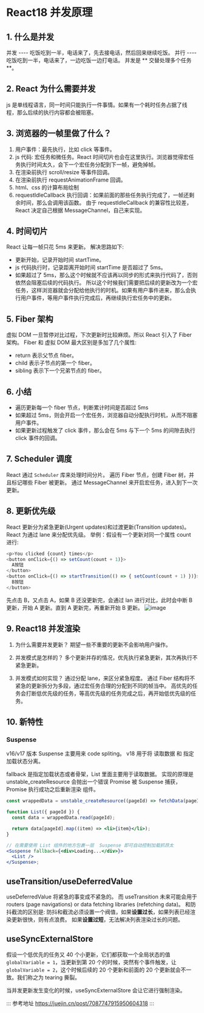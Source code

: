 # React18 并发原理

## 1. 什么是并发

并发 ---- 吃饭吃到一半，电话来了，先去接电话，然后回来继续吃饭。
并行 ---- 吃饭吃到一半，电话来了，一边吃饭一边打电话。
并发是 ** 交替处理多个任务 **。

## 2. React 为什么需要并发

js 是单线程语言，同一时间只能执行一件事情。如果有一个耗时任务占据了线程，那么后续的执行内容都会被阻塞。

## 3. 浏览器的一帧里做了什么？

1. 用户事件：最先执行，比如 click 等事件。
2. js 代码: 宏任务和微任务。React 时间切片也会在这里执行。浏览器觉得宏任务执行时间太久，会下一个宏任务分配到下一帧，避免掉帧。
3. 在渲染前执行 scroll/resize 等事件回调。
4. 在渲染前执行 requestAnimationFrame 回调。
5. html、css 的计算布局绘制
6. requestIdleCallback 执行回调：如果前面的那些任务执行完成了，一帧还剩余时间，那么会调用该函数。
   由于 requestIdleCallback 的兼容性比较差，React 决定自己根据 MessageChannel，自己来实现。

## 4. 时间切片

React 让每一帧只花 5ms 来更新。
解决思路如下:

- 更新开始，记录开始时间 startTime。
- js 代码执行时，记录距离开始时间 startTime 是否超过了 5ms。
- 如果超过了 5ms，那么这个时候就不应该再以同步的形式来执行代码了，否则依然会阻塞后续的代码执行。
  所以这个时候我们需要把后续的更新改为一个宏任务，这样浏览器就会分配给他执行的时机。如果有用户事件进来，那么会执行用户事件，等用户事件执行完成后，再继续执行宏任务中的更新。

## 5. Fiber 架构

虚拟 DOM 一旦暂停对比过程，下次更新时比较麻烦。所以 React 引入了 Fiber 架构。
Fiber 和 虚拟 DOM 最大区别是多加了几个属性:

- return 表示父节点 fiber。
- child 表示子节点的第一个 fiber。
- sibling 表示下一个兄弟节点的 fiber。

## 6. 小结

- 遍历更新每一个 fiber 节点，判断累计时间是否超过 5ms
- 如果超过 5ms，则会开启一个宏任务，浏览器自动分配执行时机，从而不阻塞用户事件。
- 如果更新过程触发了 click 事件，那么会在 5ms 与下一个 5ms 的间隙去执行 click 事件的回调。

## 7. Scheduler 调度

React 通过 `Scheduler` 库来处理时间分片。
遍历 Fiber 节点，创建 Fiber 树，并且标记哪些 Fiber 被更新。
通过 MessageChannel 来开启宏任务，进入到下一次更新。

## 8. 更新优先级

React 更新分为紧急更新(Urgent updates)和过渡更新(Transition updates)。
React 为通过 lane 来分配优先级。
举例：假设有一个更新对同一个属性 count 进行:

```js
<p>You clicked {count} times</p>
<button onClick={() => setCount(count + 1)}>
  A按钮
</button>
<button onClick={() => startTransition(() => { setCount(count + 1) })}>
  B按钮
</button>
```

先点击 B，又点击 A，如果 B 还没更新完，会通过 lan 进行对比，此时会中断 B 更新，开始 A 更新。直到 A 更新完，再重新开始 B 更新。
![image](https://github.com/zm8/blog_old/assets/32337542/a270facb-7570-4d65-a6bc-9bf371d2dd57)

## 9. React18 并发渲染

1. 为什么需要并发更新？
   期望一些不重要的更新不会影响用户操作。

2. 并发模式是怎样的？
   多个更新并存的情况，优先执行紧急更新，其次再执行不紧急更新。

3. 并发模式如何实现？
   通过分配 lane，来区分紧急程度。
   通过 Fiber 结构将不紧急的更新拆分为多段，通过宏任务合理的分配到不同的帧当中。
   高优先的任务会打断低优先级的任务，等高优先级的任务完成之后，再开始低优先级的任务。

## 10. 新特性

### Suspense

v16/v17 版本 Suspense 主要用来 code spliting。
v18 用于将 读取数据 和 指定加载状态分离。

fallback 是指定加载状态或者骨架，List 里面主要用于读取数据。
实现的原理是 unstable_createResource 会抛出一个错误 Promise 被 Suspense 捕获，Promise 执行成功之后重新渲染 组件。

```jsx
const wrappedData = unstable_createResource((pageId) => fetchData(pageId));

function List({ pageId }) {
  const data = wrappedData.read(pageId);

  return data[pageId].map((item) => <li>{item}</li>);
}

// 在需要使用 List 组件的地方包裹一层  Suspense 即可自动控制加载抓昂太
<Suspense fallback={<div>Loading...</div>}>
  <List />
</Suspense>;
```

## useTransition/useDeferredValue

useDeferredValue 将紧急的事变成不紧急的。
而 useTransition 未来可能会用于 routers (page navigations) or data fetching libraries (refetching data)。
和防抖截流的区别是:
防抖和截流必须设置一个阀值，如果**设置过长**，如果列表已经渲染更新很快，则有点浪费。
如果**设置过短**，无法解决列表渲染过长的问题。

## useSyncExternalStore

假设一个低优先的任务又 40 个小更新，它们都获取一个全局状态的值 `globalVariable = 1`，当更新到第 20 个的时候，突然有个事件触发，让 `globalVariable = 2`，这个时候后续的 20 个更新和前面的 20 个更新就会不一致。我们称之为 tearing 撕裂。

当并发更新发生变化的时候，useSyncExternalStore 会让它进行强制渲染。

::: 参考地址
https://juejin.cn/post/7087747915950604318
:::
